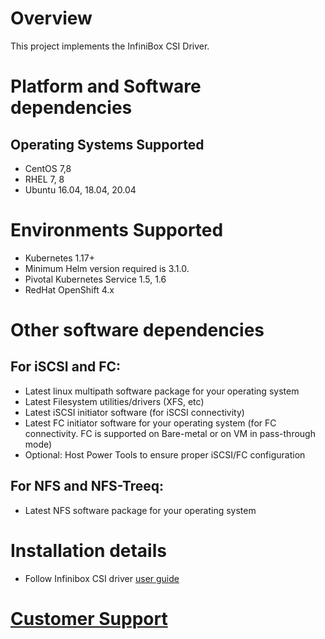 # Overview
  
  This project implements the InfiniBox CSI Driver.

# Platform and Software dependencies

## Operating Systems Supported
  - CentOS 7,8
  - RHEL 7, 8
  - Ubuntu 16.04, 18.04, 20.04
      
# Environments Supported
  - Kubernetes 1.17+
  - Minimum Helm version required is 3.1.0.
  - Pivotal Kubernetes Service 1.5, 1.6
  - RedHat OpenShift 4.x

# Other software dependencies

## For iSCSI and FC:
  - Latest linux multipath software package for your operating system
  - Latest Filesystem utilities/drivers (XFS, etc)
  - Latest iSCSI initiator software (for iSCSI connectivity)
  - Latest FC initiator software for your operating system (for FC connectivity. FC is supported on Bare-metal or on VM in pass-through mode)
  - Optional: Host Power Tools to ensure proper iSCSI/FC configuration

## For NFS and NFS-Treeq: 
  - Latest NFS software package for your operating system
 

# Installation details
   - Follow Infinibox CSI driver [user guide](https://support.infinidat.com/hc/en-us/articles/360000633265)

# [Customer Support](https://support.infinidat.com/hc/en-us) 
